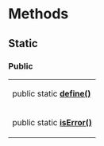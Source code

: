 # Methods

## Static

### Public

|                                                                                                                       |
| --------------------------------------------------------------------------------------------------------------------- |
| <p>public static <a href="static/define.md"><strong>define()</strong></a><br></p>                                     |
| <p>public static <a href="static/iserror.md"><strong>isError()</strong></a><strong></strong><br><strong></strong></p> |

